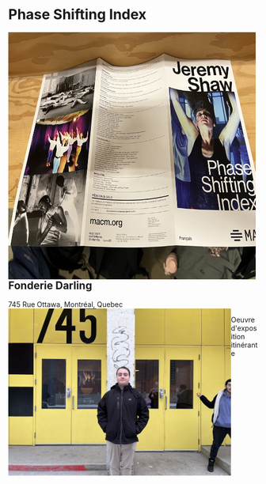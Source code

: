 # Phase Shifting Index
<img align="left" width="500" height="500" src="media/brochure_complete.jpg">

## Fonderie Darling
745 Rue Ottawa, Montréal, Quebec
<img align="left" width="450" src="media/entrer_fonderie_darling.jpg">

Oeuvre d'exposition itinérante
